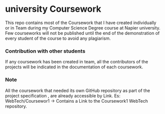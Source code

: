 # university Coursework

This repo contains most of the Coursework that I have created individually or in Team during my Computer Science Degree course at Napier university. 
Few courseworks will not be published until the end of the demonstration of every student of the course to avoid  any plagiarism.

### Contribution with other students

If any coursework has been created in team, all the contributors of the projects will be indicated 
in the documentation of each coursework. 

### Note

All the coursework that needed its own GitHub repository as part of the project specification , are already accessible by Link. 
	Es: WebTech/Coursewor1 -> Contains a Link to the Coursework1 WebTech repository. 
